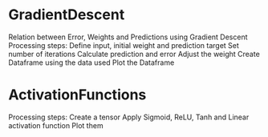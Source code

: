 # GradientDescent
Relation between Error, Weights and Predictions using Gradient Descent
Processing steps:
  Define input, initial weight and prediction target
  Set number of iterations
  Calculate prediction and error
  Adjust the weight
  Create Dataframe using the data used
  Plot the Dataframe

# ActivationFunctions

Processing steps:
  Create a tensor
  Apply Sigmoid, ReLU, Tanh and Linear activation function
  Plot them
